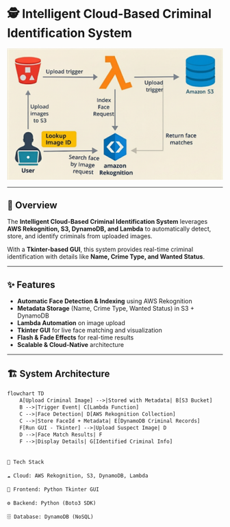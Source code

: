 # 🕵️ Intelligent Cloud-Based Criminal Identification System  

![Project Diagram](Screenshot%202025-09-16%20190803.png) <!-- Replace with your diagram file -->

---

## 📌 Overview  
The **Intelligent Cloud-Based Criminal Identification System** leverages **AWS Rekognition, S3, DynamoDB, and Lambda** to automatically detect, store, and identify criminals from uploaded images.  

With a **Tkinter-based GUI**, this system provides real-time criminal identification with details like **Name, Crime Type, and Wanted Status**.  

---

## ✨ Features  

- **Automatic Face Detection & Indexing** using AWS Rekognition  
- **Metadata Storage** (Name, Crime Type, Wanted Status) in S3 + DynamoDB  
- **Lambda Automation** on image upload  
- **Tkinter GUI** for live face matching and visualization  
- **Flash & Fade Effects** for real-time results  
- **Scalable & Cloud-Native** architecture  

---

## 🏗️ System Architecture  

```mermaid
flowchart TD
    A[Upload Criminal Image] -->|Stored with Metadata| B[S3 Bucket]
    B -->|Trigger Event| C[Lambda Function]
    C -->|Face Detection| D[AWS Rekognition Collection]
    C -->|Store FaceId + Metadata| E[DynamoDB Criminal Records]
    F[Run GUI - Tkinter] -->|Upload Suspect Image| D
    D -->|Face Match Results| F
    F -->|Display Details| G[Identified Criminal Info]


🚀 Tech Stack

☁️ Cloud: AWS Rekognition, S3, DynamoDB, Lambda

🎨 Frontend: Python Tkinter GUI

⚙️ Backend: Python (Boto3 SDK)

🗄️ Database: DynamoDB (NoSQL)
